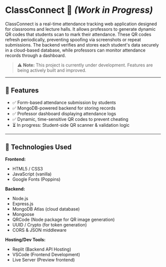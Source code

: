# ClassConnect 🚧 *(Work in Progress)*

ClassConnect is a real-time attendance tracking web application designed for classrooms and lecture halls. It allows professors to generate dynamic QR codes that students scan to mark their attendance. These QR codes refresh periodically, preventing spoofing via screenshots or repeat submissions. The backend verifies and stores each student's data securely in a cloud-based database, while professors can monitor attendance records through a dashboard.

> ⚠️ **Note:** This project is currently under development. Features are being actively built and improved.

---

## 🧩 Features

- ✅ Form-based attendance submission by students
- ✅ MongoDB-powered backend for storing records
- ✅ Professor dashboard displaying attendance logs
- ✅ Dynamic, time-sensitive QR codes to prevent cheating
- ⏳ In progress: Student-side QR scanner & validation logic

---

## 🚀 Technologies Used

**Frontend:**
- HTML5 / CSS3
- JavaScript (vanilla)
- Google Fonts (Poppins)

**Backend:**
- Node.js
- Express.js
- MongoDB Atlas (cloud database)
- Mongoose
- QRCode (Node package for QR image generation)
- UUID / Crypto (for token generation)
- CORS & JSON middleware

**Hosting/Dev Tools:**
- Replit (Backend API Hosting)
- VSCode (Frontend Development)
- Live Server (Preview frontend)
